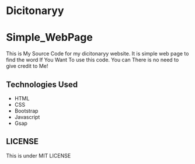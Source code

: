 # Dicitonaryy


# Simple_WebPage

This is My Source Code for my dicitonaryy website.
It is simple web page to find the word
If You Want To use this code. You can There is no need to give credit to Me!

## Technologies Used

- HTML
- CSS
- Bootstrap
- Javascript
- Gsap

## LICENSE

This is under MIT LICENSE